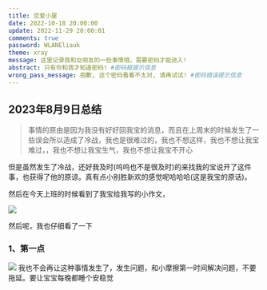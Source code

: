 ```yaml
---
title: 恋爱小屋
date: 2022-10-18 20:00:00
update: 2022-11-29 20:00:01
comments: true
password: WLANEliauk
theme: xray
message: 这里记录我和女朋友的一些事情哦，需要密码才能进入!
abstract: 只有你和我才知道密码! #密码框提示信息
wrong_pass_message: 抱歉, 这个密码看着不太对, 请再试试! #密码错误提示信息
---
```


## 2023年8月9日总结

> 事情的原由是因为我没有好好回我宝的消息，而且在上周末的时候发生了一些误会所以造成了冷战，我也是很难过的，我也不想这样，我也不想让我宝难过，，我也不想让我宝生气，我也不想让我宝不开心

但是虽然发生了冷战，还好我及时(呜呜也不是很及时)的来找我的宝说开了这件事，也获得了他的原谅。真有点小别胜新欢的感觉呢哈哈哈(这是我宝的原话)。

然后在今天上班的时候看到了我宝给我写的小作文，

![](https://zang-1307996497.cos.ap-beijing.myqcloud.com/40afc44ef5322c38130c43b9d089ce6.jpg)

然后呢，我也仔细看了一下
### 1、第一点
![](https://zang-1307996497.cos.ap-beijing.myqcloud.com/20230809171029.png)
我也不会再让这种事情发生了，发生问题，和小摩擦第一时间解决问题，不要拖延。要让宝宝每晚都睡个安稳觉

